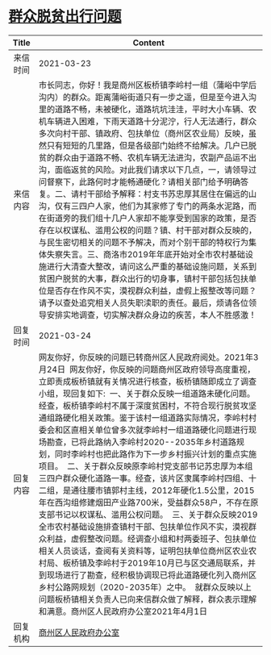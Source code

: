 # <a href="http://www.shangluo.gov.cn/zmhd/ldxxxx.jsp?urltype=leadermail.LeaderMailContentUrl&wbtreeid=1112&leadermailid=7064">群众脱贫出行问题</a>
| Title |                                                                                                                                                                                                                                                                                                                Content                                                                                                                                                                                                                                                                                                                 |
|:-----:|----------------------------------------------------------------------------------------------------------------------------------------------------------------------------------------------------------------------------------------------------------------------------------------------------------------------------------------------------------------------------------------------------------------------------------------------------------------------------------------------------------------------------------------------------------------------------------------------------------------------------------------|
| 来信时间  | 2021-03-23                                                                                                                                                                                                                                                                                                                                                                                                                                                                                                                                                                                                                             |
| 来信内容  | 市长同志，你好！我是商州区板桥镇李岭村一组（蒲峪中学后沟内）的群众。距离蒲峪街道只有一步之遥，但是至今进入沟里的道路不畅，未被硬化，道路坑坑洼洼，平时大小车辆、农机车辆进入困难，下雨天道路十分泥泞，行人无法通行，群众多次向村干部、镇政府、包扶单位（商州区农业局）反映，虽然只有短短的几里路，但是各级部门始终不给解决。几户已脱贫的群众由于道路不畅、农机车辆无法进沟，农副产品运不出沟，面临返贫的风险。对此我们请求以下几点，一，请领导过问督察下，此路何时才能畅通硬化？请相关部门给予明确答复。二、请村干部给予解释：村支书苏忠厚其居住在偏远的山沟，仅有三四户人家，他们为其家修了专门的两条水泥路，而在街道旁的我们组十几户人家却不能享受到国家的政策，是否存在以权谋私、滥用公权的问题？镇、村干部对群众反映的，与民生密切相关的问题不予解决，而对个别干部的特权行为集体失察失言。三、商洛市2019年年底开始对全市农村基础设施进行大清查大整改，请问这么严重的基础设施问题，关系到贫困户脱贫的大事，群众出行的切身事，镇村干部包括包扶单位是否存在作风不实，漠视群众利益，虚假上报整改等问题？请予以查处追究相关人员失职渎职的责任。最后，烦请各位领导安排实地调查，切实解决群众身边的疾苦，本人不胜感激！                                                                           |
| 回复时间  | 2021-03-24                                                                                                                                                                                                                                                                                                                                                                                                                                                                                                                                                                                                                             |
| 回复内容  | 网友你好，你反映的问题已转商州区人民政府阅处。2021年3月24日  网友你好，你反映的问题商州区政府领导高度重视，立即责成板桥镇就有关情况进行核查，板桥镇随即成立了调查小组，现回复如下:  一、关于群众反映一组道路未硬化问题。经查，板桥镇李岭村不属于深度贫困村，不符合现行脱贫攻坚通组路硬化相关政策。鉴于该村一组道路实际情况，李岭村村委会和区直相关单位曾多次就李岭村一组道路硬化问题进行现场勘查，已将此路纳入李岭村2020--2035年乡村道路规划，同时李岭村也把此路作为下一步乡村振兴计划的重点实施项目。  二、关于群众反映原李岭村党支部书记苏忠厚为本组三四户群众硬化道路一事。经查，该片区隶属李岭村四组、十二组，是通往腰市镇郭村主线，2012年硬化1.5公里，2015年在西沟组修建烟田产业路700米，受益群众58户，不存在原支部书记以权谋私、滥用公权问题。  三、关于群众反映2019全市农村基础设施排查镇村干部、包扶单位作风不实，漠视群众利益，虚假整改问题。经调查小组和村两委班子、包扶单位相关人员谈话，查阅有关资料等，证明包扶单位商州区农业农村局、板桥镇及李岭村于2019年10月已与区交通局联系，并到现场进行了勘查，经积极协调现已将此道路硬化列入商州区乡村公路网规划（2020-2035年）之中。  就群众反映以上问题板桥镇相关负责人已向来信群众做了解释，群众表示理解和满意。商州区人民政府办公室2021年4月1日 |
| 回复机构  | <a href="../../category/agencies/商州区人民政府办公室.md">商州区人民政府办公室</a>                                                                                                                                                                                                                                                                                                                                                                                                                                                                                                                                                                         |